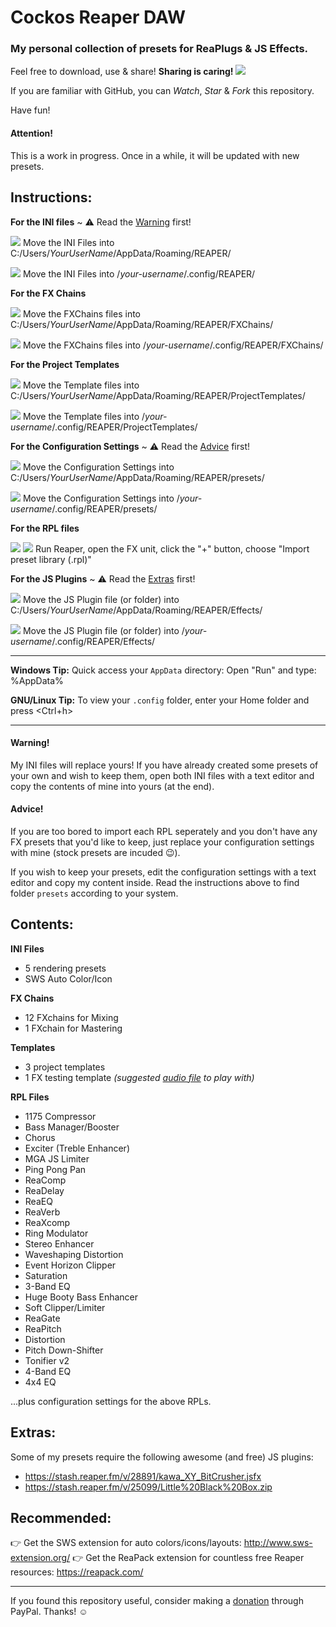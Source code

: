 Cockos Reaper DAW
=================

### My personal collection of presets for ReaPlugs & JS Effects.

Feel free to download, use & share! **Sharing is caring! ![](https://github.com/koulaxizis/reaper/blob/master/Images/Beating_heart.gif)**

If you are familiar with GitHub, you can *Watch*, *Star* & *Fork* this repository.

Have fun!


#### Attention!
This is a work in progress. Once in a while, it will be updated with new presets.


Instructions:
-------------

**For the INI files**  ~ :warning: Read the [Warning](https://github.com/koulaxizis/reaper#warning) first!
 
 ![](https://github.com/koulaxizis/reaper/blob/master/Images/Win.png) Move the INI Files into C:/Users/*YourUserName*/AppData/Roaming/REAPER/

 ![](https://github.com/koulaxizis/reaper/blob/master/Images/Tux.png) Move the INI Files into /*your-username*/.config/REAPER/

**For the FX Chains**
 
 ![](https://github.com/koulaxizis/reaper/blob/master/Images/Win.png) Move the FXChains files into C:/Users/*YourUserName*/AppData/Roaming/REAPER/FXChains/

 ![](https://github.com/koulaxizis/reaper/blob/master/Images/Tux.png) Move the FXChains files into /*your-username*/.config/REAPER/FXChains/

**For the Project Templates**

 ![](https://github.com/koulaxizis/reaper/blob/master/Images/Win.png) Move the Template files into C:/Users/*YourUserName*/AppData/Roaming/REAPER/ProjectTemplates/

 ![](https://github.com/koulaxizis/reaper/blob/master/Images/Tux.png) Move the Template files into /*your-username*/.config/REAPER/ProjectTemplates/

**For the Configuration Settings** ~ :warning: Read the [Advice](https://github.com/koulaxizis/reaper#advice) first!

 ![](https://github.com/koulaxizis/reaper/blob/master/Images/Win.png) Move the Configuration Settings into C:/Users/*YourUserName*/AppData/Roaming/REAPER/presets/

 ![](https://github.com/koulaxizis/reaper/blob/master/Images/Tux.png) Move the Configuration Settings into /*your-username*/.config/REAPER/presets/

**For the RPL files**

 ![](https://github.com/koulaxizis/reaper/blob/master/Images/Tux.png) ![](https://github.com/koulaxizis/reaper/blob/master/Images/Win.png) Run Reaper, open the FX unit, click the "+" button, choose "Import preset library (.rpl)"

**For the JS Plugins** ~ :warning: Read the [Extras](https://github.com/koulaxizis/reaper#extras) first!

 ![](https://github.com/koulaxizis/reaper/blob/master/Images/Win.png) Move the JS Plugin file (or folder) into C:/Users/*YourUserName*/AppData/Roaming/REAPER/Effects/

 ![](https://github.com/koulaxizis/reaper/blob/master/Images/Tux.png) Move the JS Plugin file (or folder) into /*your-username*/.config/REAPER/Effects/ 

---

**Windows Tip:** Quick access your `AppData` directory: Open "Run" and type: %AppData%

**GNU/Linux Tip:** To view your `.config` folder, enter your Home folder and press <Ctrl+h>

---

#### Warning!
My INI files will replace yours! If you have already created some presets of your own and wish to keep them, open both INI files with a text editor and copy the contents of mine into yours (at the end).

#### Advice!
If you are too bored to import each RPL seperately and you don't have any FX presets that you'd like to keep, just replace your configuration settings with mine (stock presets are incuded :wink:).

If you wish to keep your presets, edit the configuration settings with a text editor and copy my content inside. Read the instructions above to find folder `presets` according to your system.


Contents:
---------

**INI Files**
 - 5 rendering presets 
 - SWS Auto Color/Icon
 
**FX Chains**
 - 12 FXchains for Mixing
 - 1 FXchain for Mastering

**Templates**
- 3 project templates
- 1 FX testing template *(suggested [audio file](https://freesound.org/people/acclivity/sounds/24096/) to play with)* 
 
**RPL Files**
 - 1175 Compressor
 - Bass Manager/Booster
 - Chorus
 - Exciter (Treble Enhancer)
 - MGA JS Limiter
 - Ping Pong Pan
 - ReaComp
 - ReaDelay
 - ReaEQ
 - ReaVerb
 - ReaXcomp
 - Ring Modulator
 - Stereo Enhancer
 - Waveshaping Distortion
 - Event Horizon Clipper
 - Saturation
 - 3-Band EQ
 - Huge Booty Bass Enhancer
 - Soft Clipper/Limiter
 - ReaGate
 - ReaPitch
 - Distortion
 - Pitch Down-Shifter
 - Tonifier v2
 - 4-Band EQ
 - 4x4 EQ

...plus configuration settings for the above RPLs.


Extras:
-------

Some of my presets require the following awesome (and free) JS plugins:
 - https://stash.reaper.fm/v/28891/kawa_XY_BitCrusher.jsfx
 - https://stash.reaper.fm/v/25099/Little%20Black%20Box.zip


Recommended:
------------

:point_right: Get the SWS extension for auto colors/icons/layouts: http://www.sws-extension.org/
:point_right: Get the ReaPack extension for countless free Reaper resources: https://reapack.com/

---

If you found this repository useful, consider making a [donation](https://paypal.me/koulaxizis) through PayPal. Thanks! :relaxed: 
